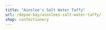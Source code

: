 ```yaml
---
title: "Ainslee's Salt Water Taffy"
url: /depoe-bay/ainslees-salt-water-taffy/
shop: confectionery
---
```

